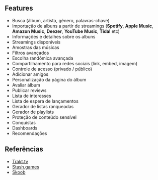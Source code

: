 ## Features

- Busca (álbum, artista, gênero, palavras-chave)
- Importação de albuns a partir de streamings (**Spotify**, **Apple Music**, **Amazon Music**, **Deezer**, **YouTube Music**, **Tidal** etc)
- Informações e detalhes sobre os albuns
- Streamings disponíveis
- Amostras das músicas
- Filtros avançados
- Escolha randômica avançada
- Compartilhamento para redes sociais (link, embed, imagem)
- Controle de acesso (privado / público)
- Adicionar amigos
- Personalização da página do álbum
- Avaliar álbum
- Publicar reviews
- Lista de interesses
- Lista de espera de lançamentos
- Gerador de listas ranqueadas
- Gerador de playlists
- Proteção de conteúdo sensível
- Conquistas
- Dashboards
- Recomendações

## Referências

- [Trakt.tv](https://trakt.tv/)
- [Stash.games](https://stash.games/)
- [Skoob](https://www.skoob.com.br/)


<!-- https://www.nomnoml.com/#view/%23direction%3Aright%0A%23leading%3A%203%0A%23edgeMargin%3A%204%0A%23ranker%3A%20longest-path%0A%23.genericusecase%3A%20visual%3Dellipse%20fill%3D%23ccc%20dashed%0A%0A%5B%3Cactor%3E%20User%5D%0A%5B%3Cactor%3E%20Unsigned%20User%5D%0A%5B%3Cactor%3E%20Registred%20User%5D%0A%5B%3Cactor%3E%20User%5D%20%3C%3A-%20%5B%3Cactor%3E%20Unsigned%20User%5D%0A%5B%3Cactor%3E%20User%5D%20%3C%3A-%20%5B%3Cactor%3E%20Registred%20User%5D%0A%0A%5B%3Cactor%3E%20Registred%20User%5D%20%3C%3A-%20%5B%3Cactor%3E%20Premium%20User%5D%0A%5B%3Cactor%3E%20Registred%20User%5D%20%3C%3A-%20%5B%3Cactor%3E%20Free%20User%5D%0A%0A%0A%5B%3Cactor%3E%20Unsigned%20User%5D-%5B%3Cusecase%3E%20Realiza%20cadastro%5D%0A%5B%3Cactor%3E%20Unsigned%20User%5D-%5B%3Cusecase%3E%20Realizar%20pesquisa%5D%0A%0A%5B%3Cactor%3E%20Registred%20User%5D-%5B%3Cusecase%3E%20Login%5D%0A%5B%3Cactor%3E%20Free%20User%5D-%5B%3Cusecase%3E%20Realizar%20pesquisa%5D%0A%5B%3Cactor%3E%20Free%20User%5D-%5B%3Cusecase%3E%20Importar%20albuns%5D%0A%5B%3Cactor%3E%20Free%20User%5D-%5B%3Cusecase%3E%20Adicionar%20e%20Excluir%20%C3%A1lbuns%5D%0A%5B%3Cactor%3E%20Free%20User%5D-%5B%3Cusecase%3E%20Avaliar%20%C3%A1lbum%5D%0A%5B%3Cactor%3E%20Free%20User%5D-%5B%3Cusecase%3E%20Registrar%20resenha%5D%0A%5B%3Cactor%3E%20Free%20User%5D-%5B%3Cgenericusecase%3E%20Personalizar%20p%C3%A1gina%20vis%C3%A3o%20do%20%C3%A1lbum%5D%0A%0A%5B%3Cactor%3E%20Free%20User%5D-%5B%3Cusecase%3E%20Gerar%20playlist%5D%0A%5B%3Cactor%3E%20Free%20User%5D-%5B%3Cusecase%3E%20Adicionar%20amigo%5D%0A%5B%3Cactor%3E%20Free%20User%5D-%5B%3Cusecase%3E%20Vizualizar%20dashboards%5D%0A%0A%5B%3Cactor%3E%20Premium%20User%5D-%5B%3Cusecase%3E%20Utilizar%20temas%20premium%5D%0A%0A%5B%3Cusecase%3E%20Personalizar%20p%C3%A1gina%20vis%C3%A3o%20do%20%C3%A1lbum%5D--%3A%3Eextend%5B%3Cusecase%3E%20Utilizar%20temas%20premium%5D%0A%5B%3Cusecase%3E%20Personalizar%20p%C3%A1gina%20vis%C3%A3o%20do%20%C3%A1lbum%5D--%3A%3Eextend%5B%3Cusecase%3E%20Utilizar%20temas%20gratuitos%5D%0A%0A%2F%2F%5B%3Cusecase%3E%20Adicionar%20e%20Excluir%20%C3%A1lbuns%5D--%3Einclude%5B%3Cusecase%3E%20aaaaa%5D%0A%2F%2F%5B%3Cusecase%3E%20Adicionar%20e%20Excluir%20%C3%A1lbuns%5D--%3A%3Eextend%5B%3Cusecase%3E%20aaaa%5D -->